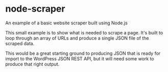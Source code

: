 # node-scraper
An example of a basic website scraper built using Node.js

This small example is to show what is needed to scrape a page. It's built to loop through an array of URLs and produce a single JSON file of the scraped data.

This would be a great starting ground to producing JSON that is ready for import to the WordPress JSON REST API, but it will need some work to produce that right output.
